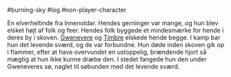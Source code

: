 #burning-sky #log #non-player-character

En elverheltinde fra Innenotdar. Hendes gerninger var mange, og hun blev elsket højt af folk og feer. Hendes folk byggede et mindesmærke for hende i deres by i skoven. [Gwenevere](Gwenevere.md) og [Timbre](Timbre.md) elskede hende begge. I kamp bar hun det levende sværd, og de var forbundne. Hun døde inden skoven gik op i flammer, efter at have overvundet en ustoppelig, brændende hjort så mægtig at hun ikke kunne dræbe den. I stedet fangede hun den under Gweneveres sø, naglet til søbunden med det levende sværd.
